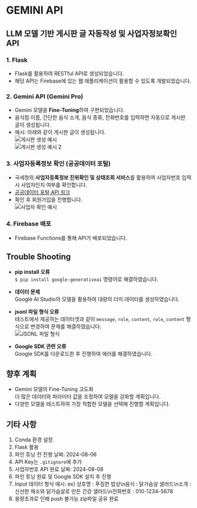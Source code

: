 # GEMINI API

## LLM 모델 기반 게시판 글 자동작성 및 사업자정보확인 API

### 1. Flask
- Flask를 활용하여 RESTful API로 생성되었습니다.
- 해당 API는 Firebase에 있는 웹 애플리케이션이 활용할 수 있도록 개발되었습니다.

### 2. Gemini API (Gemini Pro)
- Gemini 모델을 **Fine-Tuning**하여 구현되었습니다.
- 음식점 이름, 간단한 음식 소개, 음식 종류, 전화번호를 입력하면 자동으로 게시판 글이 생성됩니다.
- 예시: 아래와 같이 게시판 글이 생성됩니다.  
  ![게시판 생성 예시](https://github.com/user-attachments/assets/2ec0fe10-464d-4f58-a350-2e979ae3ac39)  
  ![게시판 생성 예시 2](https://github.com/user-attachments/assets/24f14335-290a-40b4-a4a3-34fcd5690712)

### 3. 사업자등록정보 확인 (공공데이터 포털)
- 국세청의 **사업자등록정보 진위확인 및 상태조회 서비스**를 활용하여 사업자번호 입력 시 사업자인지 여부를 확인합니다.
- [공공데이터 포털 API 링크](https://www.data.go.kr/tcs/dss/selectApiDataDetailView.do?publicDataPk=15081808)
- 확인 후 회원가입을 진행합니다.  
  ![사업자 확인 예시](https://github.com/user-attachments/assets/52b93c55-ae79-4dc0-b6a7-db6d804af930)

### 4. Firebase 배포
- Firebase Functions를 통해 API가 배포되었습니다.

## Trouble Shooting

- **pip install 오류**  
  `$ pip install google-generativeai` 명령어로 해결하였습니다.

- **데이터 문제**  
  Google AI Studio의 모델을 활용하여 대량의 더미 데이터를 생성하였습니다.

- **jsonl 파일 형식 오류**  
  테스트에서 제공하는 데이터셋과 같이 `message`, `role`, `content`, `role`, `content` 형식으로 변경하여 문제를 해결하였습니다.  
  ![JSONL 파일 형식](https://prod-files-secure.s3.us-west-2.amazonaws.com/b5e4d902-d8f0-45cc-a009-efc4bef6bf3b/29884ec0-d424-47ae-9b29-39e3f424b9b3/Untitled.png)

- **Google SDK 관련 오류**  
  Google SDK를 다운로드한 후 진행하여 에러를 해결하였습니다.

## 향후 계획
- Gemini 모델의 Fine-Tuning 고도화  
  더 많은 데이터와 파라미터 값을 조정하여 모델을 강화할 계획입니다.
- 다양한 모델을 테스트하여 가장 적합한 모델을 선택해 진행할 계획입니다.

## 기타 사항
1. Conda 환경 설정
2. Flask 활용
3. 파인 튜닝 전 진행 날짜: 2024-08-06
4. API Key는 `.gitignore`에 추가
5. 사업자번호 API 완료 날짜: 2024-08-08
6. 파인 튜닝 완료 및 Google SDK 설치 후 진행
7. Input 데이터 형식 예시: ex) 상호명 : 푸짐한 밥상\n음식 : 닭가슴살 샐러드\n소개 : 신선한 채소와 닭가슴살로 만든 건강 샐러드\n전화번호 : 010-1234-5678
8. 용량초과로 인해 push 불가능 zip파일 공유 완료

